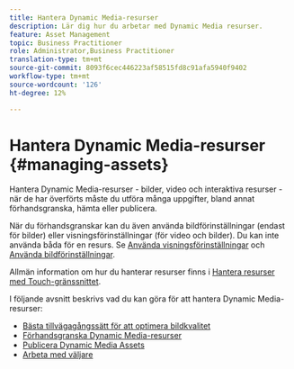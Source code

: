 ```yaml
---
title: Hantera Dynamic Media-resurser
description: Lär dig hur du arbetar med Dynamic Media resurser.
feature: Asset Management
topic: Business Practitioner
role: Administrator,Business Practitioner
translation-type: tm+mt
source-git-commit: 8093f6cec446223af58515fd8c91afa5940f9402
workflow-type: tm+mt
source-wordcount: '126'
ht-degree: 12%

---
```



# Hantera Dynamic Media-resurser {#managing-assets}

Hantera Dynamic Media-resurser - bilder, video och interaktiva resurser - när de har överförts måste du utföra många uppgifter, bland annat förhandsgranska, hämta eller publicera.

När du förhandsgranskar kan du även använda bildförinställningar (endast för bilder) eller visningsförinställningar (för video och bilder). Du kan inte använda båda för en resurs. Se [Använda visningsförinställningar](viewer-presets.md) och [Använda bildförinställningar](image-presets.md).

Allmän information om hur du hanterar resurser finns i [Hantera resurser med Touch-gränssnittet](/help/assets/manage-digital-assets.md).

I följande avsnitt beskrivs vad du kan göra för att hantera Dynamic Media-resurser:

* [Bästa tillvägagångssätt för att optimera bildkvalitet](best-practices-for-optimizing-the-quality-of-your-images.md)
* [Förhandsgranska Dynamic Media-resurser](previewing-assets.md)
* [Publicera Dynamic Media Assets](publishing-dynamicmedia-assets.md)
* [Arbeta med väljare](working-with-selectors.md)

